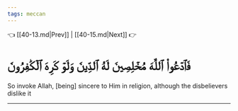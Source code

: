 ```yaml
---
tags: meccan
---
```


👈 [[40-13.md|Prev]] | [[40-15.md|Next]] 👉

# فَٱدۡعُواْ ٱللَّهَ مُخۡلِصِينَ لَهُ ٱلدِّينَ وَلَوۡ كَرِهَ ٱلۡكَٰفِرُونَ

So invoke Allah, [being] sincere to Him in religion, although the disbelievers dislike it

---

